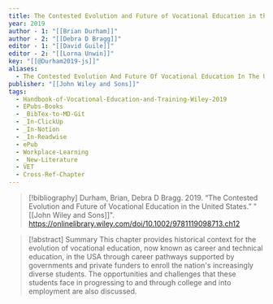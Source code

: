 ```yaml
---
title: The Contested Evolution and Future of Vocational Education in the United States
year: 2019
author - 1: "[[Brian Durham]]"
author - 2: "[[Debra D Bragg]]"
editor - 1: "[[David Guile]]"
editor - 2: "[[Lorna Unwin]]"
key: "[[@Durham2019-js]]"
aliases:
  - The Contested Evolution And Future Of Vocational Education In The United States
publisher: "[[John Wiley and Sons]]"
tags:
  - Handbook-of-Vocational-Education-and-Training-Wiley-2019
  - EPubs-Books
  - _BibTex-to-MD-Git
  - _In-ClickUp
  - _In-Notion
  - _In-Readwise
  - ePub
  - Workplace-Learning
  - _New-Literature
  - VET
  - Cross-Ref-Chapter
---
```


> [!bibliography]
> Durham, Brian, Debra D Bragg. 2019. “The Contested Evolution and Future of Vocational Education in the United States.” "[[John Wiley and Sons]]". https://onlinelibrary.wiley.com/doi/10.1002/9781119098713.ch12

> [!abstract]
> Summary This chapter provides historical context for the evolution of vocational education, now known as career and technical education, in the USA through career pathways supported by governments and private funders to enroll the nation's increasingly diverse students. The opportunities and challenges that these students face in progressing to and through college and into employment are also discussed.